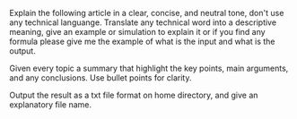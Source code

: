 Explain the following article in a clear, concise, and neutral tone, don't use any technical languange. 
Translate any technical word into a descriptive meaning, give an example or simulation to explain
it or if you find any formula please give me the example of what is the input and what is the output. 

Given every topic a summary that highlight the key points, main arguments, and any conclusions. Use bullet points for clarity.

Output the result as a txt file format on home directory, and give an explanatory file name.
